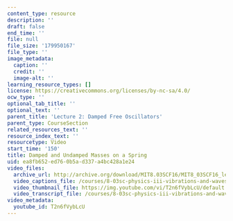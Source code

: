 ```yaml
---
content_type: resource
description: ''
draft: false
end_time: ''
file: null
file_size: '179950167'
file_type: ''
image_metadata:
  caption: ''
  credit: ''
  image-alt: ''
learning_resource_types: []
license: https://creativecommons.org/licenses/by-nc-sa/4.0/
ocw_type: ''
optional_tab_title: ''
optional_text: ''
parent_title: 'Lecture 2: Damped Free Oscillators'
parent_type: CourseSection
related_resources_text: ''
resource_index_text: ''
resourcetype: Video
start_time: '150'
title: Damped and Undamped Masses on a Spring
uid: ea8fb652-ed76-0b5a-d337-a4bc428a1e24
video_files:
  archive_url: http://archive.org/download/MIT8.03SCF16/MIT8_03SCF16_lec02_300k.mp4
  video_captions_file: /courses/8-03sc-physics-iii-vibrations-and-waves-fall-2016/752170b43d40581e95fbf3c8a8296bdf_T2n6fVybLcU.vtt
  video_thumbnail_file: https://img.youtube.com/vi/T2n6fVybLcU/default.jpg
  video_transcript_file: /courses/8-03sc-physics-iii-vibrations-and-waves-fall-2016/2f3fa1d7d82fffb1fbd252898f1946c2_T2n6fVybLcU.pdf
video_metadata:
  youtube_id: T2n6fVybLcU
---
```

